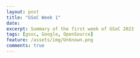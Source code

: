 ```yaml
---
layout: post
title: "GSoC Week 1"
date:
excerpt: Summary of the first week of GSoC 2023
tags: [gsoc, Google, OpenSource]
feature: /assets/img/Unknown.png
comments: true
---
```


